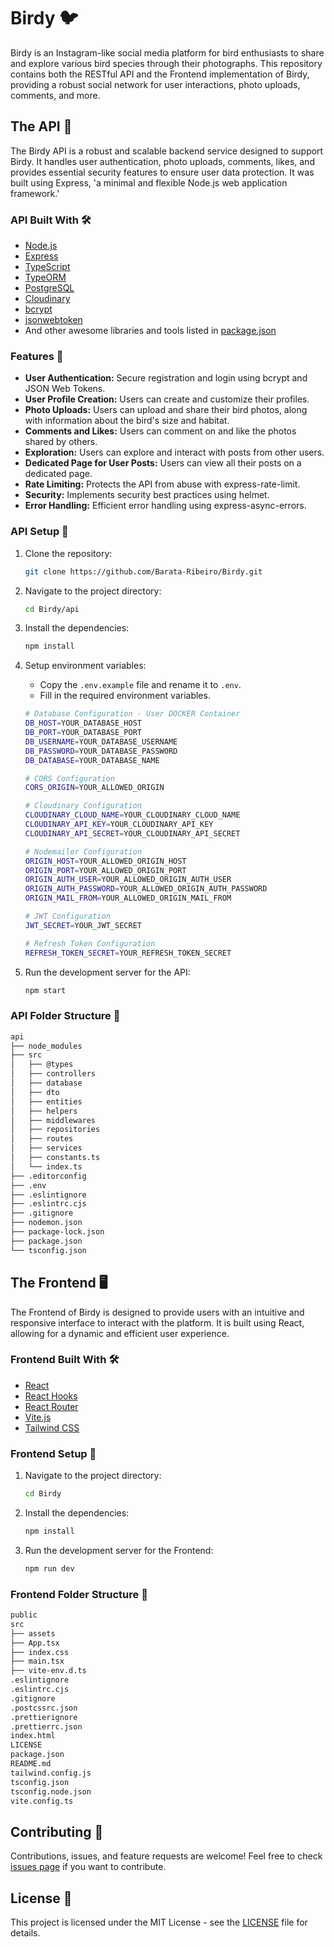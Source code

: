 # Birdy 🐦

Birdy is an Instagram-like social media platform for bird enthusiasts to share and explore various bird species through their photographs. This repository contains both the RESTful API and the Frontend implementation of Birdy, providing a robust social network for user interactions, photo uploads, comments, and more.

## The API 📝

The Birdy API is a robust and scalable backend service designed to support Birdy. It handles user authentication, photo uploads, comments, likes, and provides essential security features to ensure user data protection. It was built using Express, 'a minimal and flexible Node.js web application framework.'

### API Built With 🛠️

- [Node.js](https://nodejs.org/)
- [Express](https://expressjs.com/)
- [TypeScript](https://www.typescriptlang.org/)
- [TypeORM](https://typeorm.io/)
- [PostgreSQL](https://www.postgresql.org/)
- [Cloudinary](https://cloudinary.com/)
- [bcrypt](https://www.npmjs.com/package/bcrypt)
- [jsonwebtoken](https://www.npmjs.com/package/jsonwebtoken)
- And other awesome libraries and tools listed in [package.json](./api/package.json)

### Features 🌟

- **User Authentication:** Secure registration and login using bcrypt and JSON Web Tokens.
- **User Profile Creation:** Users can create and customize their profiles.
- **Photo Uploads:** Users can upload and share their bird photos, along with information about the bird's size and habitat.
- **Comments and Likes:** Users can comment on and like the photos shared by others.
- **Exploration:** Users can explore and interact with posts from other users.
- **Dedicated Page for User Posts:** Users can view all their posts on a dedicated page.
- **Rate Limiting:** Protects the API from abuse with express-rate-limit.
- **Security:** Implements security best practices using helmet.
- **Error Handling:** Efficient error handling using express-async-errors.

### API Setup 🚀

1. Clone the repository:

   ```bash
   git clone https://github.com/Barata-Ribeiro/Birdy.git
   ```

2. Navigate to the project directory:

   ```bash
   cd Birdy/api
   ```

3. Install the dependencies:

   ```bash
   npm install
   ```

4. Setup environment variables:

   - Copy the `.env.example` file and rename it to `.env`.
   - Fill in the required environment variables.

   ```bash
   # Database Configuration - User DOCKER Container
   DB_HOST=YOUR_DATABASE_HOST
   DB_PORT=YOUR_DATABASE_PORT
   DB_USERNAME=YOUR_DATABASE_USERNAME
   DB_PASSWORD=YOUR_DATABASE_PASSWORD
   DB_DATABASE=YOUR_DATABASE_NAME

   # CORS Configuration
   CORS_ORIGIN=YOUR_ALLOWED_ORIGIN

   # Cloudinary Configuration
   CLOUDINARY_CLOUD_NAME=YOUR_CLOUDINARY_CLOUD_NAME
   CLOUDINARY_API_KEY=YOUR_CLOUDINARY_API_KEY
   CLOUDINARY_API_SECRET=YOUR_CLOUDINARY_API_SECRET

   # Nodemailer Configuration
   ORIGIN_HOST=YOUR_ALLOWED_ORIGIN_HOST
   ORIGIN_PORT=YOUR_ALLOWED_ORIGIN_PORT
   ORIGIN_AUTH_USER=YOUR_ALLOWED_ORIGIN_AUTH_USER
   ORIGIN_AUTH_PASSWORD=YOUR_ALLOWED_ORIGIN_AUTH_PASSWORD
   ORIGIN_MAIL_FROM=YOUR_ALLOWED_ORIGIN_MAIL_FROM

   # JWT Configuration
   JWT_SECRET=YOUR_JWT_SECRET

   # Refresh Token Configuration
   REFRESH_TOKEN_SECRET=YOUR_REFRESH_TOKEN_SECRET
   ```

5. Run the development server for the API:

   ```bash
   npm start
   ```

### API Folder Structure 📂

```sh
api
├── node_modules
├── src
│   ├── @types
│   ├── controllers
│   ├── database
│   ├── dto
│   ├── entities
│   ├── helpers
│   ├── middlewares
│   ├── repositories
│   ├── routes
│   ├── services
│   ├── constants.ts
│   └── index.ts
├── .editorconfig
├── .env
├── .eslintignore
├── .eslintrc.cjs
├── .gitignore
├── nodemon.json
├── package-lock.json
├── package.json
└── tsconfig.json
```

## The Frontend 🖥️

The Frontend of Birdy is designed to provide users with an intuitive and responsive interface to interact with the platform. It is built using React, allowing for a dynamic and efficient user experience.

### Frontend Built With 🛠️

- [React](https://reactjs.org/)
- [React Hooks](https://reactjs.org/docs/hooks-intro.html)
- [React Router](https://reactrouter.com/en/main)
- [Vite.js](https://vitejs.dev/)
- [Tailwind CSS](https://tailwindcss.com/)

### Frontend Setup 🚀

1. Navigate to the project directory:

   ```bash
   cd Birdy
   ```

2. Install the dependencies:

   ```bash
   npm install
   ```

3. Run the development server for the Frontend:

   ```bash
   npm run dev
   ```

### Frontend Folder Structure 📂

```sh
public
src
├── assets
├── App.tsx
├── index.css
├── main.tsx
├── vite-env.d.ts
.eslintignore
.eslintrc.cjs
.gitignore
.postcssrc.json
.prettierignore
.prettierrc.json
index.html
LICENSE
package.json
README.md
tailwind.config.js
tsconfig.json
tsconfig.node.json
vite.config.ts
```

## Contributing 🤝

Contributions, issues, and feature requests are welcome! Feel free to check [issues page](https://github.com/Barata-Ribeiro/Birdy/issues) if you want to contribute.

## License 📄

This project is licensed under the MIT License - see the [LICENSE](LICENSE) file for details.
